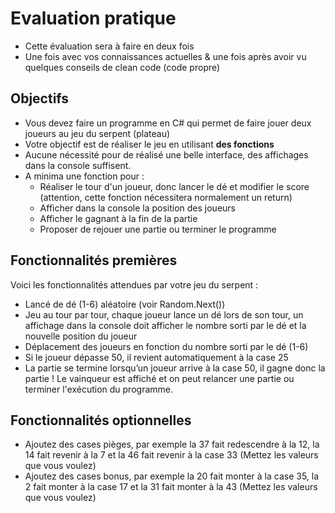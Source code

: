 # Evaluation pratique
- Cette évaluation sera à faire en deux fois
- Une fois avec vos connaissances actuelles & une fois après avoir vu quelques conseils de clean code (code propre)

## Objectifs
- Vous devez faire un programme en C# qui permet de faire jouer deux joueurs au jeu du serpent (plateau)  
- Votre objectif est de réaliser le jeu en utilisant **des fonctions**
- Aucune nécessité pour de réalisé une belle interface, des affichages dans la console suffisent.
- A minima une fonction pour :
    - Réaliser le tour d'un joueur, donc lancer le dé et modifier le score (attention, cette fonction nécessitera normalement un return)
    - Afficher dans la console la position des joueurs
    - Afficher le gagnant à la fin de la partie
    - Proposer de rejouer une partie ou terminer le programme

## Fonctionnalités premières
Voici les fonctionnalités attendues par votre jeu du serpent :
-	Lancé de dé (1-6) aléatoire (voir Random.Next())
-	Jeu au tour par tour, chaque joueur lance un dé lors de son tour, un affichage dans la console doit afficher le nombre sorti par le dé et la nouvelle position du joueur
-	Déplacement des joueurs en fonction du nombre sorti par le dé (1-6)
-	Si le joueur dépasse 50, il revient automatiquement à la case 25
-	La partie se termine lorsqu’un joueur arrive à la case 50, il gagne donc la partie ! Le vainqueur est affiché et on peut relancer une partie ou terminer l'exécution du programme.

## Fonctionnalités optionnelles
-	Ajoutez des cases pièges, par exemple la 37 fait redescendre à la 12, la 14 fait revenir à la 7 et la 46 fait revenir à la case 33 (Mettez les valeurs que vous voulez)
-	Ajoutez des cases bonus, par exemple la 20 fait monter à la case 35, la 2 fait monter à la case 17 et la 31 fait monter à la 43 (Mettez les valeurs que vous voulez)
